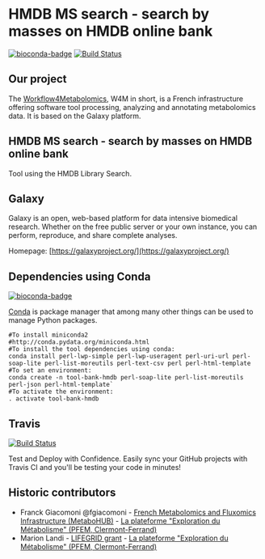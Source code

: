 HMDB MS search - search by masses on HMDB online bank
=====================================================

[![bioconda-badge](https://img.shields.io/badge/install%20with-bioconda-brightgreen.svg?style=flat-square)](http://bioconda.github.io) [![Build Status](https://travis-ci.org/workflow4metabolomics/tool-bank-hmdb.svg?branch=master)](https://travis-ci.org/workflow4metabolomics/tool-bank-hmdb)

Our project
-----------
The [Workflow4Metabolomics](http://workflow4metabolomics.org), W4M in short, is a French infrastructure offering software tool processing, analyzing and annotating metabolomics data. It is based on the Galaxy platform.


HMDB MS search - search by masses on HMDB online bank
-----------------------------------------------------

Tool using the HMDB Library Search.


Galaxy
------
Galaxy is an open, web-based platform for data intensive biomedical research. Whether on the free public server or your own instance, you can perform, reproduce, and share complete analyses. 

Homepage: [https://galaxyproject.org/](https://galaxyproject.org/)


Dependencies using Conda
------------------------
[![bioconda-badge](https://img.shields.io/badge/install%20with-bioconda-brightgreen.svg?style=flat-square)](http://bioconda.github.io)


[Conda](http://conda.pydata.org/) is package manager that among many other things can be used to manage Python packages.

```
#To install miniconda2
#http://conda.pydata.org/miniconda.html
#To install the tool dependencies using conda:
conda install perl-lwp-simple perl-lwp-useragent perl-uri-url perl-soap-lite perl-list-moreutils perl-text-csv perl perl-html-template
#To set an environment:
conda create -n tool-bank-hmdb perl-soap-lite perl-list-moreutils perl-json perl-html-template`
#To activate the environment:
. activate tool-bank-hmdb
```


Travis
------
[![Build Status](https://travis-ci.org/workflow4metabolomics/tool-bank-hmdb.svg?branch=master)](https://travis-ci.org/workflow4metabolomics/tool-bank-hmdb)

Test and Deploy with Confidence. Easily sync your GitHub projects with Travis CI and you'll be testing your code in minutes!

Historic contributors
---------------------
- Franck Giacomoni @fgiacomoni - [French Metabolomics and Fluxomics Infrastructure (MetaboHUB)](http://www.metabohub.fr/en) - [La plateforme "Exploration du Métabolisme" (PFEM, Clermont-Ferrand)](http://www6.clermont.inra.fr/plateforme_exploration_metabolisme)
- Marion Landi - [LIFEGRID grant](http://www.lifegrid.fr/fr/home/le-pra-lifegrid.html) - [La plateforme "Exploration du Métabolisme" (PFEM, Clermont-Ferrand)](http://www6.clermont.inra.fr/plateforme_exploration_metabolisme)
